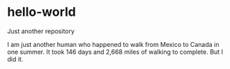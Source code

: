 # hello-world
Just another repository

I am just another human who happened to walk from Mexico to Canada in one summer. It took 146 days and 2,668 miles of walking to complete. But I did it.
